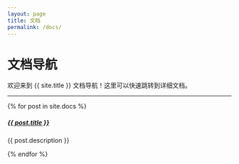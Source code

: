 ```yaml
---
layout: page
title: 文档
permalink: /docs/
---
```


# 文档导航

欢迎来到 {{ site.title }} 文档导航！这里可以快速跳转到详细文档。

<div class="section-index">
    <hr class="panel-line">
    {% for post in site.docs  %}        
    <div class="entry">
    <h5><a href="{{ post.url | prepend: site.baseurl }}">{{ post.title }}</a></h5>
    <p>{{ post.description }}</p>
    </div>{% endfor %}
</div>
